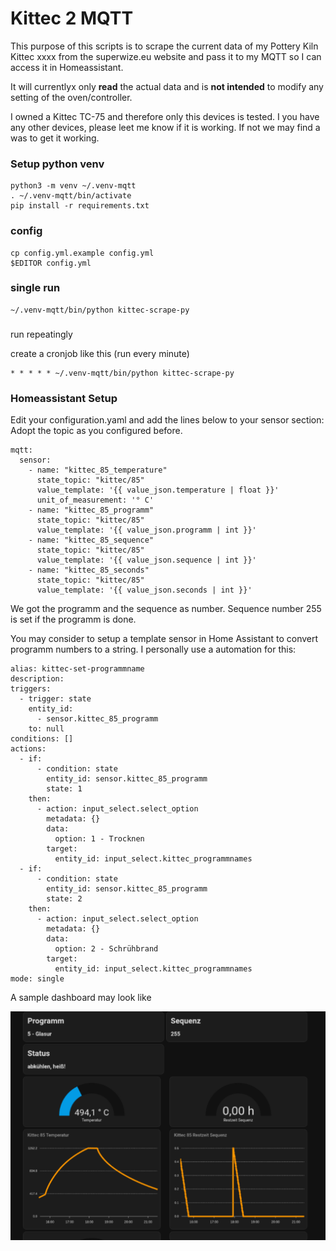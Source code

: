 # Kittec 2 MQTT

This purpose of this scripts is to scrape the current data of my Pottery Kiln Kittec xxxx from the superwize.eu website and pass it to my MQTT so I can access it in Homeassistant.

It will currentlyx only **read** the actual data and is **not intended** to modify any setting of the oven/controller.

I owned a Kittec TC-75 and therefore only this devices is tested. I you have any other devices, please leet me know if it is working. If not we may find a was to get it working.


### Setup python venv

```
python3 -m venv ~/.venv-mqtt
. ~/.venv-mqtt/bin/activate 
pip install -r requirements.txt
```

### config


```
cp config.yml.example config.yml
$EDITOR config.yml
```
 
### single run

```
~/.venv-mqtt/bin/python kittec-scrape-py
```

###

run repeatingly


create a cronjob like this (run every minute)

```
* * * * * ~/.venv-mqtt/bin/python kittec-scrape-py
```

### Homeassistant Setup

Edit your configuration.yaml and add the lines below to your sensor section:
Adopt the topic as you configured before.

```
mqtt:
  sensor:
    - name: "kittec_85_temperature"
      state_topic: "kittec/85"
      value_template: '{{ value_json.temperature | float }}'
      unit_of_measurement: '° C'
    - name: "kittec_85_programm"
      state_topic: "kittec/85"
      value_template: '{{ value_json.programm | int }}'
    - name: "kittec_85_sequence"
      state_topic: "kittec/85"
      value_template: '{{ value_json.sequence | int }}'
    - name: "kittec_85_seconds"
      state_topic: "kittec/85"
      value_template: '{{ value_json.seconds | int }}'
```

We got the programm and the sequence as number. Sequence number 255 is set if the programm is done.

You may consider to setup a template sensor in Home Assistant to convert programm numbers to a string.
I personally use a automation for this:

```
alias: kittec-set-programmname
description: 
triggers:
  - trigger: state
    entity_id:
      - sensor.kittec_85_programm
    to: null
conditions: []
actions:
  - if:
      - condition: state
        entity_id: sensor.kittec_85_programm
        state: 1
    then:
      - action: input_select.select_option
        metadata: {}
        data:
          option: 1 - Trocknen
        target:
          entity_id: input_select.kittec_programmnames
  - if:
      - condition: state
        entity_id: sensor.kittec_85_programm
        state: 2
    then:
      - action: input_select.select_option
        metadata: {}
        data:
          option: 2 - Schrühbrand
        target:
          entity_id: input_select.kittec_programmnames
mode: single
```

A sample dashboard may look like

![kittec](kittec2mqtt.png)



